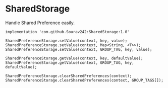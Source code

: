 # SharedStorage
Handle Shared Preference easily.

    implementation 'com.github.Sourav242:SharedStorage:1.0'
    
    SharedPreferenceStorage.setValue(context, key, value);
    SharedPreferenceStorage.setValue(context, Map<String, <T>>);
    SharedPreferenceStorage.setValue(context, GROUP_TAG, key, value);
    
    SharedPreferenceStorage.getValue(context, key, defaultValue);
    SharedPreferenceStorage.getValue(context, GROUP_TAG, key, defaultValue);
    
    SharedPreferenceStorage.clearSharedPreferences(context);
    SharedPreferenceStorage.clearSharedPreferences(context, GROUP_TAGS[]);
